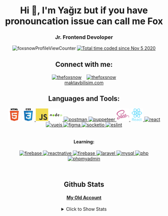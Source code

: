 <h1  align="center">Hi 👋, I'm Yağız but if you have pronouncation issue can call me Fox</h1>
<h3 align="center">Jr. Frontend Devoloper</h3>

<p align="center"> 
  <img src="https://komarev.com/ghpvc/?username=foxsnow38&label=Profile%20views&color=80ceff&style=flat-square" alt="foxsnowProfileViewCounter" /> 
  <a href="https://wakatime.com/@80c1265b-b9f3-4878-8403-3f1ba54e1fd1"><img src="https://wakatime.com/badge/user/5f971379-ccd6-465f-a0e1-6dfd0ade5512.svg?style=flat-square" alt="Total time coded since Nov 5 2020" /></a>
</p>
<div align="center">


<h2 align="center">Connect with me:</h2>
<p align="center">
<a href="https://www.linkedin.com/in/mehmet-ya%C4%9F%C4%B1z-maktav-692642196/" target="blank"><img align="center" src="https://www.vectorlogo.zone/logos/linkedin/linkedin-icon.svg" alt="thefoxsnow" height="40" width="40" /></a>  
&nbsp;&nbsp;&nbsp;<a href="https://medium.com/@thefoxsnow" target="blank"><img align="center" src="https://www.vectorlogo.zone/logos/medium/medium-tile.svg" alt="thefoxsnow" height="45" width="45" /></a>
<br>
<a href="https://www.maktavbilisim.com/">maktavbilisim.com</a>
</p>
<h2 align="center">Languages and Tools:</h2>
<p align="center"><a href="https://www.w3.org/html/" target="_blank"> <img
            src="https://raw.githubusercontent.com/devicons/devicon/master/icons/html5/html5-original-wordmark.svg"
            alt="html5" width="40" height="40" /></a> <a href="https://www.w3schools.com/css/" target="_blank"><img
            src="https://raw.githubusercontent.com/devicons/devicon/master/icons/css3/css3-original-wordmark.svg"
            alt="css3" width="40" height="40" /></a><a href="https://developer.mozilla.org/en-US/docs/Web/JavaScript" target="_blank"> <img
            src="https://raw.githubusercontent.com/devicons/devicon/master/icons/javascript/javascript-original.svg"
            alt="javascript" width="40" height="40" /> </a><a href="https://nodejs.org" target="_blank"> <img
            src="https://raw.githubusercontent.com/devicons/devicon/master/icons/nodejs/nodejs-original-wordmark.svg"
            alt="nodejs" width="40" height="40" /> </a> </a> <a href="https://postman.com" target="_blank"> <img
            src="https://www.vectorlogo.zone/logos/getpostman/getpostman-icon.svg" alt="postman" width="40"
            height="40" /> </a><a  href="https://github.com/puppeteer/puppeteer" target="_blank"> <img
            src="https://www.vectorlogo.zone/logos/pptrdev/pptrdev-official.svg" alt="puppeteer" width="40"
            height="40" /> </a> <a href="https://sass-lang.com" target="_blank"> <img
            src="https://raw.githubusercontent.com/devicons/devicon/master/icons/sass/sass-original.svg" alt="sass"
            width="40" height="40" /><a href="https://reactjs.org/" target="_blank"> <img
            src="https://raw.githubusercontent.com/devicons/devicon/master/icons/react/react-original-wordmark.svg"
            alt="react" width="40" height="40" /> </a>
            <a href="https://axios-http.com/" target="_blank"> <img
            src="https://raw.githubusercontent.com/bestofjs/bestofjs-webui/cb9555f8330e3037435945c6d77f0454646c364a/public/logos/axios.dark.svg"
            alt="react" width="40" height="40" /> </a> 
             <a href="https://www.typescriptlang.org/" target="_blank"> <img src="https://www.vectorlogo.zone/logos/typescriptlang/typescriptlang-icon.svg" alt="vuejs" width="40" height="40"/> </a><a href="https://www.figma.com/" target="_blank"> <img
            src="https://www.vectorlogo.zone/logos/figma/figma-icon.svg" alt="figma" width="40" height="40" /> </a>
            </a><a href="https://socket.io" target="_blank"> <img
            src="https://www.vectorlogo.zone/logos/socketio/socketio-icon.svg"
            alt="socketio" width="40" height="40" /></a><a href="https://eslint.org/" target="_blank"> <img
            src="https://www.vectorlogo.zone/logos/eslint/eslint-icon.svg"
            alt="eslint" width="40" height="40" /> </a>
             <br/>
              <br/>
            <h4>Learning:</h4>
            <a href="https://react-redux.js.org/" target="_blank"> <img
            src="https://raw.githubusercontent.com/detain/svg-logos/master/svg/redux.svg" alt="firebase" width="40" height="40" /> </a>
            </a>
            <a href="https://reactnative.dev/" target="_blank"> <img
            src="https://upload.vectorlogo.zone/logos/reactnativedev/images/199b2976-954e-4e42-8d79-12a784e2cdf9.svg"
            alt="reactnative" width="55" height="55" /> </a>
            <a href="[https://reactnative.dev/](https://firebase.google.com/)" target="_blank"> <img
            src="https://www.vectorlogo.zone/logos/firebase/firebase-icon.svg"
            alt="firebase" width="40" height="40" /> </a>
               <a href="[[https://reactnative.dev/](https://firebase.google.com/)](https://laravel.com/)" target="_blank"> <img
            src="https://upload.vectorlogo.zone/logos/laravel/images/fd9bffa7-873e-4946-92bc-815ed69faeec.svg"
            alt="laravel" width="40" height="40" /> </a>
                <a href="[[[[https://reactnative.dev/](https://firebase.google.com/)](https://laravel.com/)](https://www.mysql.com/)" target="_blank"> <img
            src="https://www.vectorlogo.zone/logos/mysql/mysql-icon.svg"
            alt="mysql" width="40" height="40" /> </a>
           <a href="https://www.php.net/" target="_blank"> <img
            src="https://www.vectorlogo.zone/logos/php/php-horizontal.svg"
            alt="php" width="40" height="40" /> </a><a href="https://www.phpmyadmin.net/" target="_blank"> <img
            src="https://www.vectorlogo.zone/logos/phpmyadmin/phpmyadmin-icon.svg"
            alt="phpmyadmin" width="40" height="40" /> </a>
            
            
   
   
          
</p>
  
<br/>

<h2 align="center">Github Stats</h2>
<h4  align="center"><a href="https://github.com/foxsnow38">My Old Account</a></h4>
<div align="center">
<details>
  
  <summary>Click to Show Stats</summary>
<div align="center"><a href="https://discord.com/users/204969203055329281"><img src="https://metrics.lecoq.io/myagizmaktav?languages=1&gists=1&followup=1"/></a></div>
  
</details>
  </div>
